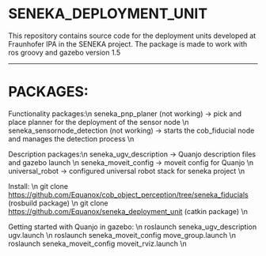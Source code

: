 SENEKA_DEPLOYMENT_UNIT
======================

This repository contains source code for the deployment units developed at Fraunhofer IPA in the SENEKA project.
The package is made to work with ros groovy and gazebo version 1.5

----------------------------------------------------------------------
PACKAGES:
=========

Functionality packages:\n
seneka_pnp_planer (not working) -> pick and place planner for the deployment of the sensor node \n
seneka_sensornode_detection (not working) -> starts the cob_fiducial node and manages the detection process \n

Description packages:\n
seneka_ugv_description -> Quanjo description files and gazebo launch \n
seneka_moveit_config -> moveit config for Quanjo \n
universal_robot -> configured universal robot stack for seneka project \n

Install: \n
git clone https://github.com/Equanox/cob_object_perception/tree/seneka_fiducials (rosbuild package) \n
git clone https://github.com/Equanox/seneka_deployment_unit (catkin package) \n

Getting started with Quanjo in gazebo: \n
roslaunch seneka_ugv_description ugv.launch \n
roslaunch seneka_moveit_config move_group.launch \n
roslaunch seneka_moveit_config moveit_rviz.launch \n



